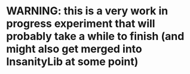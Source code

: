 # WARNING: this is a very work in progress experiment that will probably take a while to finish (and might also get merged into InsanityLib at some point)

